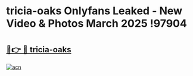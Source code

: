 # tricia-oaks Onlyfans Leaked - New Video & Photos March 2025 !97904

# <h2><a href="https://r7izoc.iuczelnia.edu.pl?title=tricia-oaks&ref=97904">🔗👉 🔴 tricia-oaks</a></h2>

[![acn](https://github.com/user-attachments/assets/0f9c940e-d8b0-45ae-aac7-cd30a18b3e1c)](https://r7izoc.iuczelnia.edu.pl?title=tricia-oaks&ref=97904)

